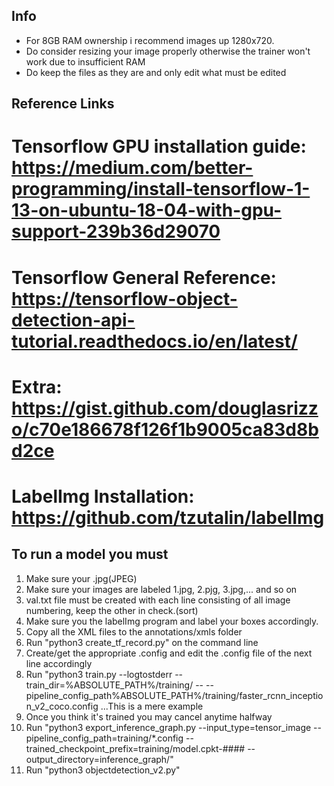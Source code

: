 ## Info
- For 8GB RAM ownership i recommend images up 1280x720. 
- Do consider resizing your image properly otherwise the trainer won't work due to insufficient RAM
- Do keep the files as they are and only edit what must be edited

## Reference Links
# Tensorflow GPU installation guide: https://medium.com/better-programming/install-tensorflow-1-13-on-ubuntu-18-04-with-gpu-support-239b36d29070
# Tensorflow General Reference:  https://tensorflow-object-detection-api-tutorial.readthedocs.io/en/latest/
# Extra: https://gist.github.com/douglasrizzo/c70e186678f126f1b9005ca83d8bd2ce
#  LabelImg Installation:  https://github.com/tzutalin/labelImg

## To run a model you must 
1.  Make sure your .jpg(JPEG)
2.  Make sure your images are labeled 1.jpg, 2.pjg, 3.jpg,... and so on
3.  val.txt file must be created with each line consisting of all image numbering, keep the other in check.(sort)
4.  Make sure you the labelImg program and label your boxes accordingly.
5.  Copy all the XML files to the annotations/xmls folder
6.  Run "python3 create_tf_record.py" on the command line
7.  Create/get the appropriate .config and edit the .config file of the next line accordingly
8.  Run "python3 train.py --logtostderr --train_dir=%ABSOLUTE_PATH%/training/ -- --pipeline_config_path%ABSOLUTE_PATH%/training/faster_rcnn_inception_v2_coco.config  ...This is a mere example
9.  Once you think it's trained you may cancel anytime halfway
10. Run "python3 export_inference_graph.py --input_type=tensor_image --pipeline_config_path=training/*.config --trained_checkpoint_prefix=training/model.cpkt-#### --output_directory=inference_graph/"
11. Run "python3 objectdetection_v2.py"




